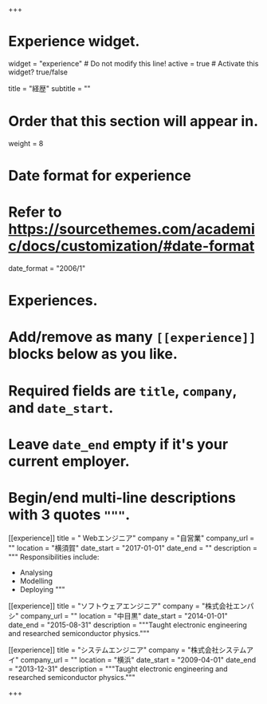 +++
# Experience widget.
widget = "experience"  # Do not modify this line!
active = true  # Activate this widget? true/false

title = "経歴"
subtitle = ""

# Order that this section will appear in.
weight = 8

# Date format for experience
#   Refer to https://sourcethemes.com/academic/docs/customization/#date-format
date_format = "2006/1"

# Experiences.
#   Add/remove as many `[[experience]]` blocks below as you like.
#   Required fields are `title`, `company`, and `date_start`.
#   Leave `date_end` empty if it's your current employer.
#   Begin/end multi-line descriptions with 3 quotes `"""`.
[[experience]]
  title = " Webエンジニア"
  company = "自営業"
  company_url = ""
  location = "横須賀"
  date_start = "2017-01-01"
  date_end = ""
  description = """
  Responsibilities include:
  
  * Analysing
  * Modelling
  * Deploying
  """

[[experience]]
  title = "ソフトウェアエンジニア"
  company = "株式会社エンパシ"
  company_url = ""
  location = "中目黒"
  date_start = "2014-01-01"
  date_end = "2015-08-31"
  description = """Taught electronic engineering and researched semiconductor physics."""

[[experience]]
  title = "システムエンジニア"
  company = "株式会社システムアイ"
  company_url = ""
  location = "横浜"
  date_start = "2009-04-01"
  date_end = "2013-12-31"
  description = """Taught electronic engineering and researched semiconductor physics."""

+++
